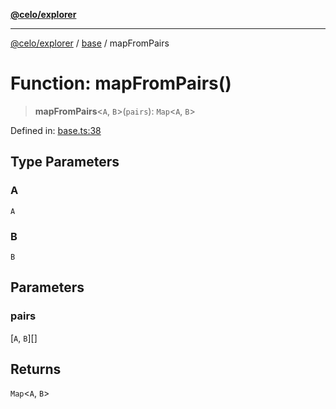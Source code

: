 [**@celo/explorer**](../../README.md)

***

[@celo/explorer](../../README.md) / [base](../README.md) / mapFromPairs

# Function: mapFromPairs()

> **mapFromPairs**\<`A`, `B`\>(`pairs`): `Map`\<`A`, `B`\>

Defined in: [base.ts:38](https://github.com/celo-org/developer-tooling/blob/master/packages/sdk/explorer/src/base.ts#L38)

## Type Parameters

### A

`A`

### B

`B`

## Parameters

### pairs

\[`A`, `B`\][]

## Returns

`Map`\<`A`, `B`\>
